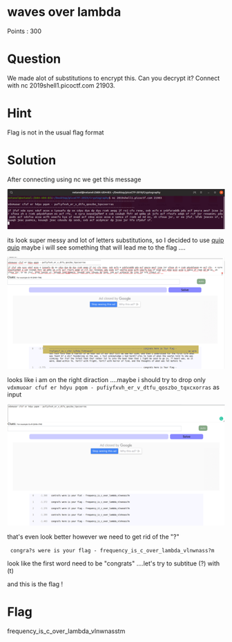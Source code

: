 # waves over lambda 

Points : 300

# Question

We made alot of substitutions to encrypt this. Can you decrypt it? Connect with nc 2019shell1.picoctf.com 21903.

# Hint 

Flag is not in the usual flag format

# Solution

After connecting using nc we get this message

![Screenshot](lambadaNc.png)


its look super messy and lot of letters substitutions, so I decided to use [quip quip](https://www.quipqiup.com/) maybe i will see something that will lead me to the flag ....

![Screenshot](quipquip1.png)

looks like i am on the right diraction ....maybe i should try to drop only ```vdxmuoar cfuf er hdyu pqom - pufiyfxvh_er_v_dtfu_qoszbo_tqxcxorras``` as input 

![Screenshot](quipquip2.png)

that's even look better however we need to get rid of the "?" 

``` congra?s were is your flag - frequency_is_c_over_lambda_vlnwnass?m```

look like the first word need to be "congrats" ....let's try to subtitue (?) with (t) 

and this is the flag ! 

# Flag
frequency_is_c_over_lambda_vlnwnasstm

